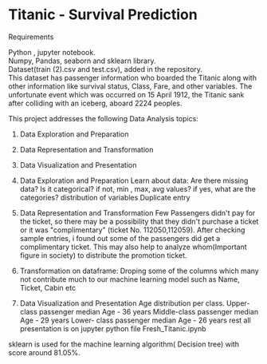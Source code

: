 # Titanic - Survival Prediction 
Requirements

Python , jupyter notebook.  
Numpy, Pandas, seaborn and sklearn library.  
Dataset(train (2).csv and test.csv), added in the repository.  
This dataset has passenger information who boarded the Titanic along with other information like survival status, Class, Fare, and other variables. The unfortunate event which was occurred on 15 April 1912, the Titanic sank after colliding with an iceberg, aboard 2224 peoples.

This project addresses the following Data Analysis topics:

1. Data Exploration and Preparation

2. Data Representation and Transformation

3. Data Visualization and Presentation

4. Data Exploration and Preparation Learn about data: Are there missing data? Is it categorical? if not, min , max, avg values? if yes, what are the categories? distribution of variables Duplicate entry

5. Data Representation and Transformation Few Passengers didn't pay for the ticket, so there may be a possibility that they didn't purchase a ticket or it was "complimentary" (ticket No. 112050,112059). After checking sample entries, i found out some of the passengers did get a complimentary ticket. This may also help to analyze whom(Important figure in society) to distribute the promotion ticket.

6. Transformation on dataframe: Droping some of the columns which many not contribute much to our machine learning model such as Name, Ticket, Cabin etc

7. Data Visualization and Presentation Age distribution per class.
Upper-class passenger median Age - 36 years Middle-class passenger median Age - 29 years Lower- class passenger median Age - 26 years
rest all presentation is on jupyter python file Fresh_Titanic.ipynb


sklearn is used for the machine learning algorithm( Decision tree) with score around 81.05%.
